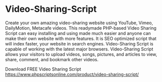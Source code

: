 # Video-Sharing-Script
Create your own amazing video-sharing website using YouTube, Vimeo, DailyMotion, Metacafe videos. This readymade PHP-based Video Sharing Script can easy installing and using made much easier and anyone can make their own website with more features. It is SEO optimized script that will index faster, your website in search engines. Video-Sharing Script is capable of working with the latest major browsers. Video-Sharing Script allows your visitors to upload videos, songs, pictures, and articles to view, share, comment, and bookmark other videos.

Download FREE Video Sharing Script
https://www.phpscriptsonline.com/product/video-sharing-script/
